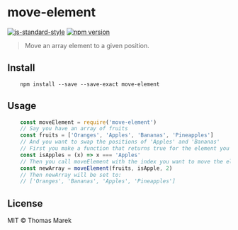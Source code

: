 # move-element #
[![js-standard-style](https://img.shields.io/badge/code%20style-standard-brightgreen.svg)](http://standardjs.com/) [![npm version](https://badge.fury.io/js/move-element.svg)](https://badge.fury.io/js/move-element)

> Move an array element to a given position.

## Install ##

``` shell
    npm install --save --save-exact move-element
```

## Usage ##

``` javascript
    const moveElement = require('move-element')
    // Say you have an array of fruits
    const fruits = ['Oranges', 'Apples', 'Bananas', 'Pineapples']
    // And you want to swap the positions of 'Apples' and 'Bananas'
    // First you make a function that returns true for the element you want to move
    const isApples = (x) => x === 'Apples'
    // Then you call moveElement with the index you want to move the element to
    const newArray = moveElement(fruits, isApple, 2)
    // Then newArray will be set to:
    // ['Oranges', 'Bananas', 'Apples', 'Pineapples']
```

## License ##
MIT © Thomas Marek
